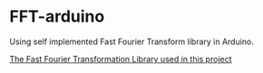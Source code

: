 # FFT-arduino
Using self implemented Fast Fourier Transform library in Arduino.

[The Fast Fourier Transformation Library used in this project](https://github.com/Yuyu378/FFT-msvc)
